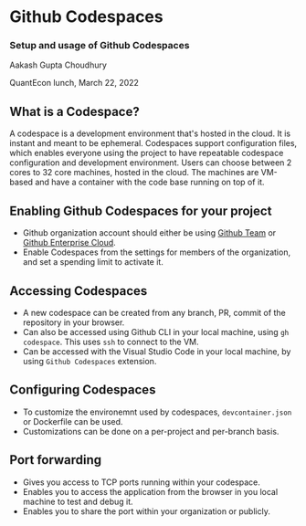 # Github Codespaces

### Setup and usage of Github Codespaces

Aakash Gupta Choudhury

QuantEcon lunch, March 22, 2022

## What is a Codespace?

A codespace is a development environment that's hosted in the cloud. It is instant and meant to be ephemeral. Codespaces support configuration files, which enables 
everyone using the project to have repeatable codespace configuration and development environment. Users can choose between 2 cores to 32 core machines, hosted in the cloud. The machines are VM-based and have a container with the code base running on top of it.

## Enabling Github Codespaces for your project

- Github organization account should either be using [Github Team](https://github.com/team) or [Github Enterprise Cloud](https://github.com/enterprise).
- Enable Codespaces from the settings for members of the organization, and set a spending limit to activate it.

## Accessing Codespaces

- A new codespace can be created from any branch, PR, commit of the repository in your browser.
- Can also be accessed using Github CLI in your local machine, using `gh codespace`. This uses `ssh` to connect to the VM. 
- Can be accessed with the Visual Studio Code in your local machine, by using `Github Codespaces` extension. 

## Configuring Codespaces

- To customize the environemnt used by codespaces, `devcontainer.json` or Dockerfile can be used. 
- Customizations can be done on a per-project and per-branch basis. 

## Port forwarding

- Gives you access to TCP ports running within your codespace.
- Enables you to access the application from the browser in you local machine to test and debug it. 
- Enables you to share the port within your organization or publicly.

